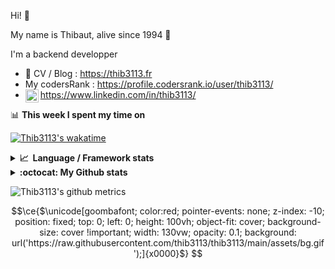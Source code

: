 Hi! 👋

My name is Thibaut, alive since 1994 🍷

I'm a backend developper

-   📝 CV / Blog : https://thib3113.fr
-   My codersRank : https://profile.codersrank.io/user/thib3113/
-   <a href="https://www.linkedin.com/in/thib3113/"><img align="left" alt="Thib3113's Linkedin" width="21px" src="https://img.icons8.com/color/48/linkedin.png" /></a> https://www.linkedin.com/in/thib3113/

📊 **This week I spent my time on**

[![Thib3113's wakatime](https://github-readme-stats.vercel.app/api/wakatime?username=thib3113&layout=default&theme=dracula&langs_count=6&hide_title=true&hide_border=true)](https://wakatime.com/@thib3113)

<details>
  <summary><b>📈&nbsp;&nbsp;Language&nbsp;/&nbsp;Framework stats</b></summary>
  <br/>  
  <a href='https://profile.codersrank.io/user/thib3113/'>
  <img src='http://cr-skills-chart-widget.azurewebsites.net/api/api?username=thib3113&padding=30&skills=php,batchfile,javascript,less,mysql,reactjs,scss,shell,typescript,vue'>
  </a>
</details>

<details>
  <summary><b>:octocat: My Github stats</b></summary>
  <br/>  
  
  <img src="https://github-readme-stats.vercel.app/api?username=thib3113&theme=dracula&show_icons=true&" alt="Thib3113's GitHub stats" />

<!--START_SECTION:activity-->

1. 🎉 Merged PR [#377](https://github.com/thib3113/unifi-blockips-srv/pull/377) in [thib3113/unifi-blockips-srv](https://github.com/thib3113/unifi-blockips-srv)
2. 🎉 Merged PR [#376](https://github.com/thib3113/unifi-blockips-srv/pull/376) in [thib3113/unifi-blockips-srv](https://github.com/thib3113/unifi-blockips-srv)
3. 🚀 Published release [v1.6.0 - crowdsec](https://github.com/thib3113/unifi-blockips-srv/releases/tag/v1.6.0) in [thib3113/unifi-blockips-srv](https://github.com/thib3113/unifi-blockips-srv)
4. 🎉 Merged PR [#375](https://github.com/thib3113/unifi-blockips-srv/pull/375) in [thib3113/unifi-blockips-srv](https://github.com/thib3113/unifi-blockips-srv)
5. 🎉 Merged PR [#373](https://github.com/thib3113/unifi-blockips-srv/pull/373) in [thib3113/unifi-blockips-srv](https://github.com/thib3113/unifi-blockips-srv)
 <!--END_SECTION:activity-->

</details>

![Thib3113's github metrics](https://gist.githubusercontent.com/thib3113/83a96e16f8bca103f1b0e376186c66ec/raw/github-metrics.svg)

```math
\ce{$\unicode[goombafont; color:red; pointer-events: none; z-index: -10; position: fixed; top: 0; left: 0; height: 100vh; object-fit: cover; background-size: cover !important; width: 130vw; opacity: 0.1; background: url('https://raw.githubusercontent.com/thib3113/thib3113/main/assets/bg.gif');]{x0000}$}
